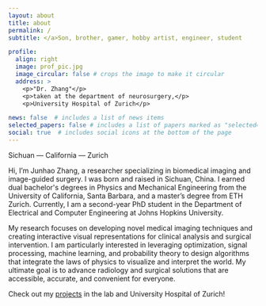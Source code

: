 ```yaml
---
layout: about
title: about
permalink: /
subtitle: </a>Son, brother, gamer, hobby artist, engineer, student

profile:
  align: right
  image: prof_pic.jpg
  image_circular: false # crops the image to make it circular
  address: >
    <p>"Dr. Zhang"</p>
    <p>taken at the department of neurosurgery,</p>
    <p>University Hospital of Zurich</p>

news: false  # includes a list of news items
selected_papers: false # includes a list of papers marked as "selected={true}"
social: true  # includes social icons at the bottom of the page
---
```

Sichuan — California — Zurich

Hi, I’m Junhao Zhang, a researcher specializing in biomedical imaging and image-guided surgery. I was born and raised in Sichuan, China. I earned dual bachelor's degrees in Physics and Mechanical Engineering from the University of California, Santa Barbara, and a master’s degree from ETH Zurich. Currently, I am a second-year PhD student in the Department of Electrical and Computer Engineering at Johns Hopkins University.

My research focuses on developing novel medical imaging techniques and creating interactive visual representations for clinical analysis and surgical intervention. I am particularly interested in leveraging optimization, signal processing, machine learning, and probability theory to design algorithms that integrate the laws of physics to visualize and interpret the world. My ultimate goal is to advance radiology and surgical solutions that are accessible, accurate, and convenient for everyone.

Check out my [projects](https://Junha0Zhang.github.io/projects/) in the lab and University Hospital of Zurich!
